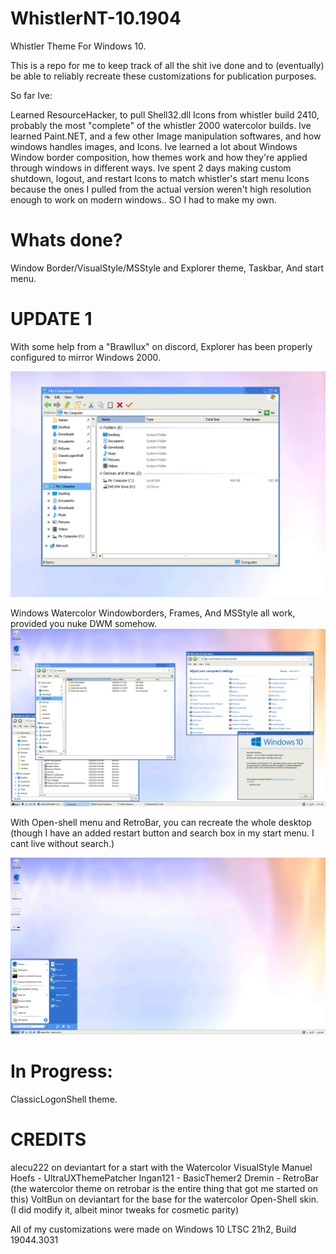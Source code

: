 # WhistlerNT-10.1904
Whistler Theme For Windows 10.

This is a repo for me to keep track of all the shit ive done and to (eventually) be able to reliably recreate these customizations for publication purposes.

So far Ive:

Learned ResourceHacker, to pull Shell32.dll Icons from whistler build 2410, probably the most "complete" of the whistler 2000 watercolor builds.
Ive learned Paint.NET, and a few other Image manipulation softwares, and how windows handles images, and Icons.
Ive learned a lot about Windows Window border composition, how themes work and how they're applied through windows in different ways.
Ive spent 2 days making custom shutdown, logout, and restart Icons to match whistler's start menu Icons because the ones I pulled from the actual version weren't high resolution enough to work on modern windows.. SO I had to make my own. 

# Whats done?
Window Border/VisualStyle/MSStyle and Explorer theme,
Taskbar, And start menu.

# UPDATE 1
With some help from a "Brawllux" on discord, Explorer has been properly configured to mirror Windows 2000.

![Screenshot](/Explorer-Fixed(2000).PNG)

Windows Watercolor Windowborders, Frames, And MSStyle all work, provided you nuke DWM somehow.
![Screenshot](/Watercolor-Desktop.PNG)

With Open-shell menu and RetroBar, you can recreate the whole desktop (though I have an added restart button and search box in my start menu. I cant live without search.)

![Screenshot](/Watercolor-startmenu.PNG)

# In Progress:
ClassicLogonShell theme.




CREDITS
==================================================

alecu222 on deviantart for a start with the Watercolor VisualStyle
Manuel Hoefs - UltraUXThemePatcher
Ingan121 - BasicThemer2
Dremin - RetroBar (the watercolor theme on retrobar is the entire thing that got me started on this)
VoltBun on deviantart for the base for the watercolor Open-Shell skin. (I did modify it, albeit minor tweaks for cosmetic parity)

All of my customizations were made on Windows 10 LTSC 21h2, Build 19044.3031
